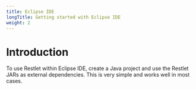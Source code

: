```yaml
---
title: Eclipse IDE
longTitle: Getting started with Eclipse IDE
weight: 2
---
```

# Introduction

To use Restlet within Eclipse IDE, create a Java project and use the Restlet JARs as external
dependencies. This is very simple and works well in most cases.
